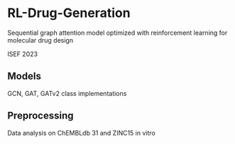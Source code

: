 # RL-Drug-Generation
Sequential graph attention model optimized with reinforcement learning for molecular drug design

ISEF 2023

## Models
GCN, GAT, GATv2 class implementations

## Preprocessing
Data analysis on ChEMBLdb 31 and ZINC15 in vitro
